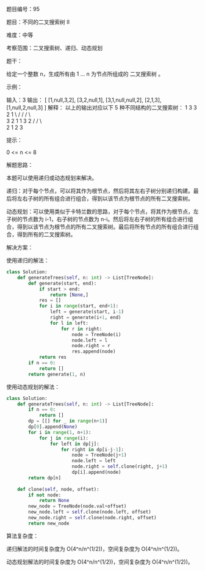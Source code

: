 题目编号：95

题目：不同的二叉搜索树 II

难度：中等

考察范围：二叉搜索树、递归、动态规划

题干：

给定一个整数 n，生成所有由 1 ... n 为节点所组成的 二叉搜索树 。

示例：

输入：3
输出：
[
  [1,null,3,2],
  [3,2,null,1],
  [3,1,null,null,2],
  [2,1,3],
  [1,null,2,null,3]
]
解释：
以上的输出对应以下 5 种不同结构的二叉搜索树：
   1         3     3      2      1
    \       /     /      / \      \
     3     2     1      1   3      2
    /     /       \                 \
   2     1         2                 3

提示：

0 <= n <= 8

解题思路：

本题可以使用递归或动态规划来解决。

递归：对于每个节点，可以将其作为根节点，然后将其左右子树分别递归构建。最后将左右子树的所有组合进行组合，得到以该节点为根节点的所有二叉搜索树。

动态规划：可以使用类似于卡特兰数的思路，对于每个节点，将其作为根节点，左子树的节点数为 i-1，右子树的节点数为 n-i。然后将左右子树的所有组合进行组合，得到以该节点为根节点的所有二叉搜索树。最后将所有节点的所有组合进行组合，得到所有的二叉搜索树。

解决方案：

使用递归的解法：

```python
class Solution:
    def generateTrees(self, n: int) -> List[TreeNode]:
        def generate(start, end):
            if start > end:
                return [None,]
            res = []
            for i in range(start, end+1):
                left = generate(start, i-1)
                right = generate(i+1, end)
                for l in left:
                    for r in right:
                        node = TreeNode(i)
                        node.left = l
                        node.right = r
                        res.append(node)
            return res
        if n == 0:
            return []
        return generate(1, n)
```

使用动态规划的解法：

```python
class Solution:
    def generateTrees(self, n: int) -> List[TreeNode]:
        if n == 0:
            return []
        dp = [[] for _ in range(n+1)]
        dp[0].append(None)
        for i in range(1, n+1):
            for j in range(i):
                for left in dp[j]:
                    for right in dp[i-j-1]:
                        node = TreeNode(j+1)
                        node.left = left
                        node.right = self.clone(right, j+1)
                        dp[i].append(node)
        return dp[n]
    
    def clone(self, node, offset):
        if not node:
            return None
        new_node = TreeNode(node.val+offset)
        new_node.left = self.clone(node.left, offset)
        new_node.right = self.clone(node.right, offset)
        return new_node
```

算法复杂度：

递归解法的时间复杂度为 O(4^n/n^(1/2))，空间复杂度为 O(4^n/n^(1/2))。

动态规划解法的时间复杂度为 O(4^n/n^(1/2))，空间复杂度为 O(4^n/n^(1/2))。